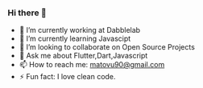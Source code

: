 ### Hi there 👋



- 🔭 I’m currently working at Dabblelab
- 🌱 I’m currently learning Javascipt
- 👯 I’m looking to collaborate on Open Source Projects
- 💬 Ask me about Flutter,Dart,Javascript
- 📫 How to reach me: matovu90@gmail.com
- ⚡ Fun fact: I love clean code.



